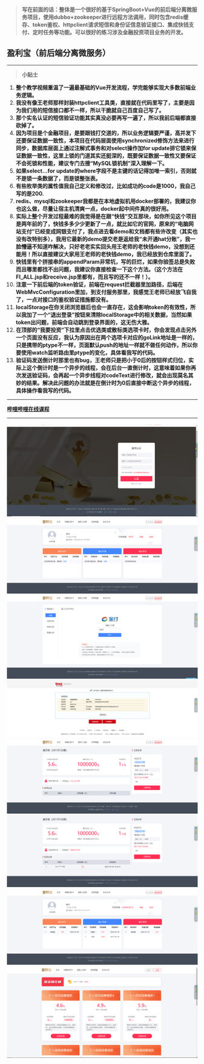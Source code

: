 > **写在前面的话：整体是一个很好的基于SpringBoot+Vue的前后端分离微服务项目，使用dubbo+zookeeper进行远程方法调用，同时包含redis缓存、token鉴权、httpclient请求短信和身份证信息验证接口、集成快钱支付、定时任务等功能。可以很好的练习涉及金融投资项目业务的开发。**
## 盈利宝（前后端分离微服务）
***
> **小贴士**
1. **整个教学视频重温了一遍最基础的Vue开发流程，学完能够实现大多数前端业务逻辑。**  
2. **我没有像王老师那样封装httpclient工具类，直接就在代码里写了，主要是因为我们用的短信接口都不一样，所以干脆就自己百度自己写了。**  
3.  **那个实名认证的短信验证功能其实真没必要再写一遍了，所以我前后端都直接砍掉了。**  
4.  **因为项目是个金融项目，是要跟钱打交道的，所以业务逻辑要严谨，高并发下还要保证数据一致性，本项目在代码层面使用synchronized修饰方法来进行同步，数据库层面上通过注解式事务和对select操作加for update排它锁来保证数据一致性，这里上锁的门道其实还挺深的，既要保证数据一致性又要保证不会死锁和性能，建议专门去搜“MySQL锁机制”深入理解一下。** 
5.   **如果select...for update的where字段不是主键的话记得加唯一索引，否则就不是锁一条数据了，而是锁整张表。**  
6.   **有些枚举类的属性值我自己定义和修改过，比如成功的code是1000，我自己写的是200.**  
7. **redis、mysql和zookeeper我都是在本地虚拟机用docker部署的，我建议你也这么做，尽量让宿主机清爽一点，docker起中间件真的很好用。**  
8.  **实际上整个开发过程最难的我觉得是在跟“快钱”交互那块，如你所见这个项目是两年前的了，快钱多多少少更新了一点，就比如它的官网，原来的“电脑网站支付”已经变成网银支付了，我点进去看demo和文档都有些许改变（其实也没有改特别多），我用它最新的demo提交老是返给我“未开通hat分账”，我一脸懵逼不知道咋解决，只好老老实实回头用王老师的老快钱demo，没想到还能用！所以直接建议大家用王老师的老快钱demo，我已经放到仓库里面了。**  
9.    **快钱里有个拼接串的appendParam非常坑，写的巨烂，如果你验签总是失败而且哪里都找不出问题，我建议你直接检查一下这个方法。（这个方法在FI_ALL.jsp和receive.jsp里都有，而且写的还不一样！）。** 
10. **注意一下前后端的token验证，前端在request拦截器里加路径，后端在WebMvcConfiguration里加，到支付服务那里，我感觉王老师已经放飞自我了，一点对接口的鉴权验证措施都没有。**   
11. **localStorage在你关闭浏览器后也会一直存在，这会影响token的有效性，所以我加了一个“退出登录”按钮来清除localStorage中的相关数据，当然如果token出问题，前端会自动跳到登录界面的，这无伤大雅。**
12. **在顶部的“我要投资”下拉里点击优选类或散标类选项卡时，你会发现点击另外一个页面没有反应，我认为原因出在两个选项卡对应的goLink地址是一样的，只是携带的ptype不一样，页面默认push的地址一样就不做任何动作，所以你要使用watch监听路由里ptype的变化，具体看我写的代码。**
13.  **验证码发送倒计时那里也有bug，王老师只是把小于0后的按钮样式归位，实际上这个倒计时是一个异步的线程，会在后台一直倒计时，这意味着如果你再次发送验证码，会再起一个异步线程对codeText进行修改，就会出现莫名其妙的结果。解决此问题的办法就是在倒计时为0后直接中断这个异步的线程，具体操作看我写的代码。**  
***
**[哔哩哔哩在线课程](https://www.bilibili.com/video/BV1Bo4y1771J/?spm_id_from=333.337.search-card.all.click)**
***
![示例图片](https://github.com/DragonLog/ylb/blob/main/pictureForExample/show1.png)
![示例图片](https://github.com/DragonLog/ylb/blob/main/pictureForExample/show2.png)
![示例图片](https://github.com/DragonLog/ylb/blob/main/pictureForExample/show3.png)
![示例图片](https://github.com/DragonLog/ylb/blob/main/pictureForExample/show4.png)
![示例图片](https://github.com/DragonLog/ylb/blob/main/pictureForExample/show5.png)
![示例图片](https://github.com/DragonLog/ylb/blob/main/pictureForExample/show6.png)
![示例图片](https://github.com/DragonLog/ylb/blob/main/pictureForExample/show7.png)
![示例图片](https://github.com/DragonLog/ylb/blob/main/pictureForExample/show8.png)
